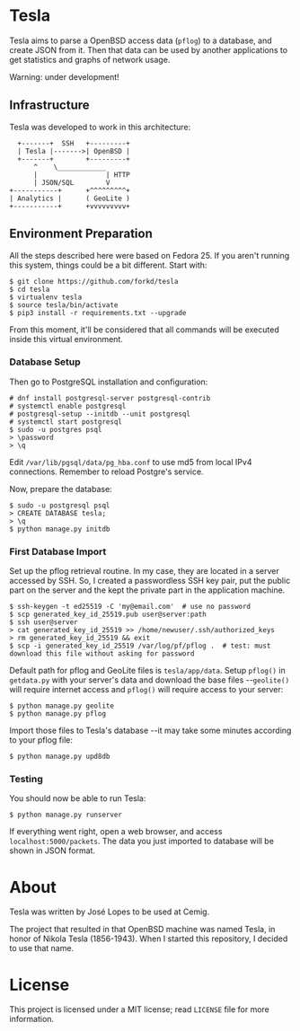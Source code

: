 # Tesla

Tesla aims to parse a OpenBSD access data (`pflog`) to a database, and create JSON from it.  Then that data can be used by another applications to get statistics and graphs of network usage.

Warning: under development!


## Infrastructure

Tesla was developed to work in this architecture:

```
  +-------+  SSH   +---------+
  | Tesla |------->| OpenBSD |
  +-------+        +---------+
      ^    \____________  
      |                 | HTTP
      | JSON/SQL        V
+-----------+      +^^^^^^^^^+
| Analytics |      ( GeoLite ) 
+-----------+      +vvvvvvvvv+
```


## Environment Preparation

All the steps described here were based on Fedora 25.  If you aren't running this system, things could be a bit different.  Start with:

```
$ git clone https://github.com/forkd/tesla
$ cd tesla
$ virtualenv tesla
$ source tesla/bin/activate
$ pip3 install -r requirements.txt --upgrade
```

From this moment, it'll be considered that all commands will be executed inside this virtual environment. 

### Database Setup

Then go to PostgreSQL installation and configuration:

```
# dnf install postgresql-server postgresql-contrib
# systemctl enable postgresql
# postgresql-setup --initdb --unit postgresql
# systemctl start postgresql
$ sudo -u postgres psql
> \password
> \q
```

Edit `/var/lib/pgsql/data/pg_hba.conf` to use md5 from local IPv4 connections.  Remember to reload Postgre's service.

Now, prepare the database:

```
$ sudo -u postgresql psql
> CREATE DATABASE tesla;
> \q
$ python manage.py initdb
```

### First Database Import

Set up the pflog retrieval routine.  In my case, they are located in a server accessed by SSH.  So, I created a passwordless SSH key pair, put the public part on the server and the kept the private part in the application machine.

```
$ ssh-keygen -t ed25519 -C 'my@email.com'  # use no password
$ scp generated_key_id_25519.pub user@server:path
$ ssh user@server
> cat generated_key_id_25519 >> /home/newuser/.ssh/authorized_keys
> rm generated_key_id_25519 && exit
$ scp -i generated_key_id_25519 /var/log/pf/pflog .  # test: must download this file without asking for password
```

Default path for pflog and GeoLite files is `tesla/app/data`.  Setup `pflog()` in `getdata.py` with your server's data and download the base files --`geolite()` will require internet access and `pflog()` will require access to your server:

```
$ python manage.py geolite
$ python manage.py pflog
```

Import those files to Tesla's database --it may take some minutes according to your pflog file:

```
$ python manage.py upd8db
```

### Testing

You should now be able to run Tesla:

```
$ python manage.py runserver
```

If everything went right, open a web browser, and access `localhost:5000/packets`.  The data you just imported to database will be shown in JSON format.


# About

Tesla was written by José Lopes to be used at Cemig. 

The project that resulted in that OpenBSD machine was named Tesla, in honor of Nikola Tesla (1856-1943).  When I started this repository, I decided to use that name.


# License

This project is licensed under a MIT license; read `LICENSE` file for more information.

